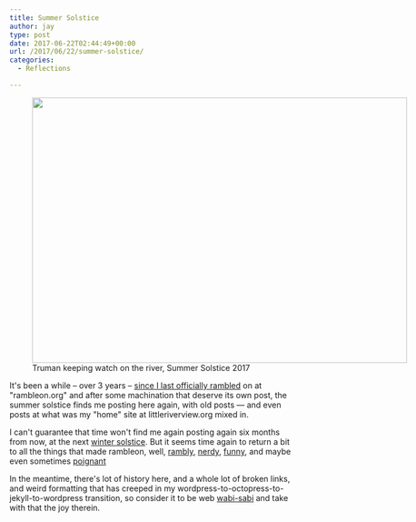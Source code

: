 ```yaml
---
title: Summer Solstice
author: jay
type: post
date: 2017-06-22T02:44:49+00:00
url: /2017/06/22/summer-solstice/
categories:
  - Reflections

---
```

<figure id="attachment_1198" style="width: 660px" class="wp-caption alignnone"><img src="https://files.rambleon.org/images/2017/06/IMG_2483-1024x724.jpg" alt="" width="660" height="467" class="size-large wp-image-1198" srcset="https://files.rambleon.org/images/2017/06/IMG_2483-1024x724.jpg 1024w, https://files.rambleon.org/images/2017/06/IMG_2483-300x212.jpg 300w, https://files.rambleon.org/images/2017/06/IMG_2483-768x543.jpg 768w, https://files.rambleon.org/images/2017/06/IMG_2483.jpg 1280w" sizes="(max-width: 709px) 85vw, (max-width: 909px) 67vw, (max-width: 984px) 61vw, (max-width: 1362px) 45vw, 600px" /><figcaption id="caption-attachment-1198" class="wp-caption-text">Truman keeping watch on the river, Summer Solstice 2017</figcaption></figure>

It's been a while – over 3 years – [since I last officially rambled][1] on at "rambleon.org" and after some machination that deserve its own post, the summer solstice finds me posting here again, with old posts — and even posts at what was my "home" site at littleriverview.org mixed in.

I can't guarantee that time won't find me again posting again six months from now, at the next [winter solstice][2]. But it seems time again to return a bit to all the things that made rambleon, well, [rambly][3], [nerdy][4], [funny][5], and maybe even sometimes [poignant][6]

In the meantime, there's lot of history here, and a whole lot of broken links, and weird formatting that has creeped in my wordpress-to-octopress-to-jekyll-to-wordpress transition, so consider it to be web [wabi-sabi][7] and take with that the joy therein.

 [1]: https://rambleon.org/2014/02/08/on-the-river/
 [2]: https://rambleon.org/2016/12/21/winter-solstice/
 [3]: https://rambleon.org/2009/10/09/i-write-long-emails-and-i-cannot-lie/
 [4]: https://rambleon.org/2007/12/03/your-own-gem-server-and-ruby-1-8-5/
 [5]: https://rambleon.org/2013/04/09/the-wedgebuster/
 [6]: https://rambleon.org/2015/09/09/head-in-the-clouds/
 [7]: https://en.wikipedia.org/wiki/Wabi-sabi